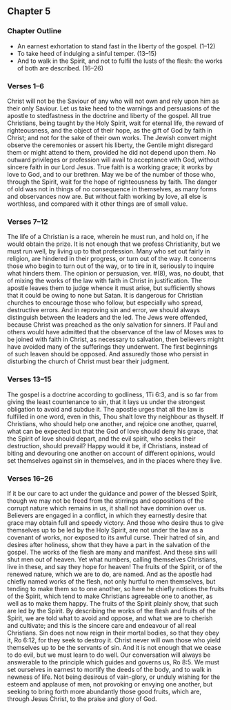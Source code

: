 ## Chapter 5

### Chapter Outline

- An earnest exhortation to stand fast in the liberty of the gospel. (1–12)
- To take heed of indulging a sinful temper. (13–15)
- And to walk in the Spirit, and not to fulfil the lusts of the flesh: the works of both are described. (16–26)

### Verses 1–6

Christ will not be the Saviour of any who will not own and rely upon him as their only Saviour. Let us take heed to the warnings and persuasions of the apostle to stedfastness in the doctrine and liberty of the gospel. All true Christians, being taught by the Holy Spirit, wait for eternal life, the reward of righteousness, and the object of their hope, as the gift of God by faith in Christ; and not for the sake of their own works. The Jewish convert might observe the ceremonies or assert his liberty, the Gentile might disregard them or might attend to them, provided he did not depend upon them. No outward privileges or profession will avail to acceptance with God, without sincere faith in our Lord Jesus. True faith is a working grace; it works by love to God, and to our brethren. May we be of the number of those who, through the Spirit, wait for the hope of righteousness by faith. The danger of old was not in things of no consequence in themselves, as many forms and observances now are. But without faith working by love, all else is worthless, and compared with it other things are of small value.

### Verses 7–12

The life of a Christian is a race, wherein he must run, and hold on, if he would obtain the prize. It is not enough that we profess Christianity, but we must run well, by living up to that profession. Many who set out fairly in religion, are hindered in their progress, or turn out of the way. It concerns those who begin to turn out of the way, or to tire in it, seriously to inquire what hinders them. The opinion or persuasion, ver. #(8), was, no doubt, that of mixing the works of the law with faith in Christ in justification. The apostle leaves them to judge whence it must arise, but sufficiently shows that it could be owing to none but Satan. It is dangerous for Christian churches to encourage those who follow, but especially who spread, destructive errors. And in reproving sin and error, we should always distinguish between the leaders and the led. The Jews were offended, because Christ was preached as the only salvation for sinners. If Paul and others would have admitted that the observance of the law of Moses was to be joined with faith in Christ, as necessary to salvation, then believers might have avoided many of the sufferings they underwent. The first beginnings of such leaven should be opposed. And assuredly those who persist in disturbing the church of Christ must bear their judgment.

### Verses 13–15

The gospel is a doctrine according to godliness, 1Ti 6:3, and is so far from giving the least countenance to sin, that it lays us under the strongest obligation to avoid and subdue it. The apostle urges that all the law is fulfilled in one word, even in this, Thou shalt love thy neighbour as thyself. If Christians, who should help one another, and rejoice one another, quarrel, what can be expected but that the God of love should deny his grace, that the Spirit of love should depart, and the evil spirit, who seeks their destruction, should prevail? Happy would it be, if Christians, instead of biting and devouring one another on account of different opinions, would set themselves against sin in themselves, and in the places where they live.

### Verses 16–26

If it be our care to act under the guidance and power of the blessed Spirit, though we may not be freed from the stirrings and oppositions of the corrupt nature which remains in us, it shall not have dominion over us. Believers are engaged in a conflict, in which they earnestly desire that grace may obtain full and speedy victory. And those who desire thus to give themselves up to be led by the Holy Spirit, are not under the law as a covenant of works, nor exposed to its awful curse. Their hatred of sin, and desires after holiness, show that they have a part in the salvation of the gospel. The works of the flesh are many and manifest. And these sins will shut men out of heaven. Yet what numbers, calling themselves Christians, live in these, and say they hope for heaven! The fruits of the Spirit, or of the renewed nature, which we are to do, are named. And as the apostle had chiefly named works of the flesh, not only hurtful to men themselves, but tending to make them so to one another, so here he chiefly notices the fruits of the Spirit, which tend to make Christians agreeable one to another, as well as to make them happy. The fruits of the Spirit plainly show, that such are led by the Spirit. By describing the works of the flesh and fruits of the Spirit, we are told what to avoid and oppose, and what we are to cherish and cultivate; and this is the sincere care and endeavour of all real Christians. Sin does not now reign in their mortal bodies, so that they obey it, Ro 6:12, for they seek to destroy it. Christ never will own those who yield themselves up to be the servants of sin. And it is not enough that we cease to do evil, but we must learn to do well. Our conversation will always be answerable to the principle which guides and governs us, Ro 8:5. We must set ourselves in earnest to mortify the deeds of the body, and to walk in newness of life. Not being desirous of vain-glory, or unduly wishing for the esteem and applause of men, not provoking or envying one another, but seeking to bring forth more abundantly those good fruits, which are, through Jesus Christ, to the praise and glory of God.

